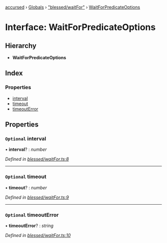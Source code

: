 [accursed](../README.md) › [Globals](../globals.md) › ["blessed/waitFor"](../modules/_blessed_waitfor_.md) › [WaitForPredicateOptions](_blessed_waitfor_.waitforpredicateoptions.md)

# Interface: WaitForPredicateOptions

## Hierarchy

* **WaitForPredicateOptions**

## Index

### Properties

* [interval](_blessed_waitfor_.waitforpredicateoptions.md#optional-interval)
* [timeout](_blessed_waitfor_.waitforpredicateoptions.md#optional-timeout)
* [timeoutError](_blessed_waitfor_.waitforpredicateoptions.md#optional-timeouterror)

## Properties

### `Optional` interval

• **interval**? : *number*

*Defined in [blessed/waitFor.ts:8](https://github.com/cancerberoSgx/accursed/blob/468bf3c/src/blessed/waitFor.ts#L8)*

___

### `Optional` timeout

• **timeout**? : *number*

*Defined in [blessed/waitFor.ts:9](https://github.com/cancerberoSgx/accursed/blob/468bf3c/src/blessed/waitFor.ts#L9)*

___

### `Optional` timeoutError

• **timeoutError**? : *string*

*Defined in [blessed/waitFor.ts:10](https://github.com/cancerberoSgx/accursed/blob/468bf3c/src/blessed/waitFor.ts#L10)*
